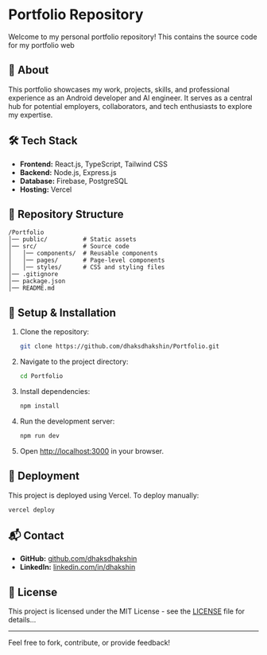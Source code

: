 # Portfolio Repository

Welcome to my personal portfolio repository! This contains the source code for my portfolio web

## 🚀 About
This portfolio showcases my work, projects, skills, and professional experience as an Android developer and AI engineer. It serves as a central hub for potential employers, collaborators, and tech enthusiasts to explore my expertise.

## 🛠 Tech Stack
- **Frontend:** React.js, TypeScript, Tailwind CSS
- **Backend:** Node.js, Express.js
- **Database:** Firebase, PostgreSQL
- **Hosting:** Vercel

## 📂 Repository Structure
```
/Portfolio
│── public/          # Static assets
│── src/             # Source code
│   │── components/  # Reusable components
│   │── pages/       # Page-level components
│   │── styles/      # CSS and styling files
│── .gitignore
│── package.json
│── README.md
```

## 🔧 Setup & Installation
1. Clone the repository:
   ```sh
   git clone https://github.com/dhaksdhakshin/Portfolio.git
   ```
2. Navigate to the project directory:
   ```sh
   cd Portfolio
   ```
3. Install dependencies:
   ```sh
   npm install
   ```
4. Run the development server:
   ```sh
   npm run dev
   ```
5. Open [http://localhost:3000](http://localhost:3000) in your browser.

## 🚀 Deployment
This project is deployed using Vercel. To deploy manually:
```sh
vercel deploy
```

## 📬 Contact
- **GitHub:** [github.com/dhaksdhakshin](https://github.com/dhaksdhakshin)
- **LinkedIn:** [linkedin.com/in/dhakshin](https://www.linkedin.com/in/dhakshin)

## 📜 License
This project is licensed under the MIT License - see the [LICENSE](LICENSE) file for details...

---

Feel free to fork, contribute, or provide feedback!



